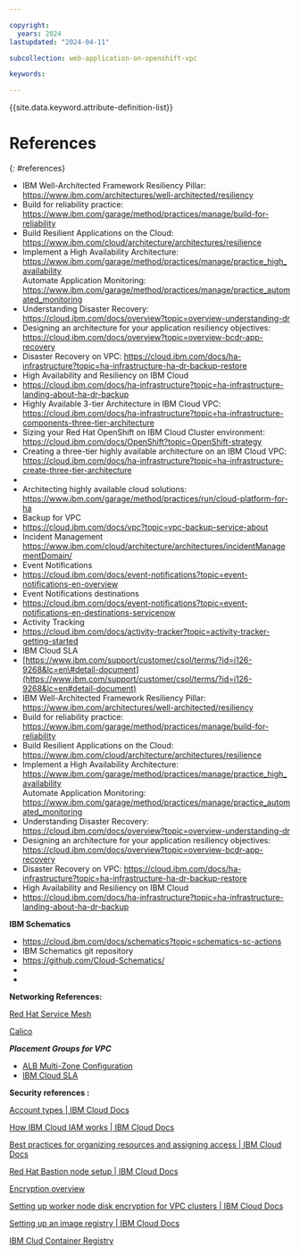 ```yaml
---

copyright:
  years: 2024
lastupdated: "2024-04-11"

subcollection: web-application-on-openshift-vpc

keywords:

---
```


{{site.data.keyword.attribute-definition-list}}

<!-- exapmles of format are below -->
# References
{: #references}


-   IBM Well-Architected Framework Resiliency Pillar: https://www.ibm.com/architectures/well-architected/resiliency
-   Build for reliability practice: https://www.ibm.com/garage/method/practices/manage/build-for-reliability
-   Build Resilient Applications on the Cloud: https://www.ibm.com/cloud/architecture/architectures/resilience
-   Implement a High Availability Architecture: https://www.ibm.com/garage/method/practices/manage/practice_high_availability  
    Automate Application Monitoring: https://www.ibm.com/garage/method/practices/manage/practice_automated_monitoring
-   Understanding Disaster Recovery: https://cloud.ibm.com/docs/overview?topic=overview-understanding-dr
-   Designing an architecture for your application resiliency objectives: https://cloud.ibm.com/docs/overview?topic=overview-bcdr-app-recovery
-   Disaster Recovery on VPC: https://cloud.ibm.com/docs/ha-infrastructure?topic=ha-infrastructure-ha-dr-backup-restore
-   High Availability and Resiliency on IBM Cloud
-   https://cloud.ibm.com/docs/ha-infrastructure?topic=ha-infrastructure-landing-about-ha-dr-backup
-   Highly Available 3-tier Architecture in IBM Cloud VPC: <https://cloud.ibm.com/docs/ha-infrastructure?topic=ha-infrastructure-components-three-tier-architecture>
-   Sizing your Red Hat OpenShift on IBM Cloud Cluster environment: https://cloud.ibm.com/docs/OpenShift?topic=OpenShift-strategy
-   Creating a three-tier highly available architecture on an IBM Cloud VPC: <https://cloud.ibm.com/docs/ha-infrastructure?topic=ha-infrastructure-create-three-tier-architecture>
-   
-   Architecting highly available cloud solutions: <https://www.ibm.com/garage/method/practices/run/cloud-platform-for-ha>
-   Backup for VPC
-   <https://cloud.ibm.com/docs/vpc?topic=vpc-backup-service-about>
-   Incident Management <https://www.ibm.com/cloud/architecture/architectures/incidentManagementDomain/>
-   Event Notifications
-   <https://cloud.ibm.com/docs/event-notifications?topic=event-notifications-en-overview>
-   Event Notifications destinations
-   <https://cloud.ibm.com/docs/event-notifications?topic=event-notifications-en-destinations-servicenow>
-   Activity Tracking
-   <https://cloud.ibm.com/docs/activity-tracker?topic=activity-tracker-getting-started>
-   IBM Cloud SLA
-   [https://www.ibm.com/support/customer/csol/terms/?id=i126-9268&lc=en\#detail-document](https://www.ibm.com/support/customer/csol/terms/?id=i126-9268&lc=en#detail-document)
-   IBM Well-Architected Framework Resiliency Pillar: https://www.ibm.com/architectures/well-architected/resiliency
-   Build for reliability practice: https://www.ibm.com/garage/method/practices/manage/build-for-reliability
-   Build Resilient Applications on the Cloud: https://www.ibm.com/cloud/architecture/architectures/resilience
-   Implement a High Availability Architecture: https://www.ibm.com/garage/method/practices/manage/practice_high_availability  
    Automate Application Monitoring: https://www.ibm.com/garage/method/practices/manage/practice_automated_monitoring
-   Understanding Disaster Recovery: https://cloud.ibm.com/docs/overview?topic=overview-understanding-dr
-   Designing an architecture for your application resiliency objectives: https://cloud.ibm.com/docs/overview?topic=overview-bcdr-app-recovery
-   Disaster Recovery on VPC: https://cloud.ibm.com/docs/ha-infrastructure?topic=ha-infrastructure-ha-dr-backup-restore
-   High Availability and Resiliency on IBM Cloud
-   https://cloud.ibm.com/docs/ha-infrastructure?topic=ha-infrastructure-landing-about-ha-dr-backup

**IBM Schematics**

-   <https://cloud.ibm.com/docs/schematics?topic=schematics-sc-actions>
-   IBM Schematics git repository
-   <https://github.com/Cloud-Schematics/>
-   
-   

**Networking References:**

[Red Hat Service Mesh](https://www.redhat.com/en/technologies/cloud-computing/openshift/what-is-openshift-service-mesh)

[Calico](https://github.com/projectcalico/calico)

***Placement Groups for VPC***
-   [ALB Multi-Zone Configuration](https://cloud.ibm.com/docs/vpc?topic=vpc-load-balancers-about&interface=api#horizontal-scaling)
-   [IBM Cloud SLA](https://www.ibm.com/support/customer/csol/terms/?id=i126-9268&lc=en#detail-document)

**Security references :**

[Account types \| IBM Cloud Docs](https://cloud.ibm.com/docs/account?topic=account-accounts&interface=ui)

[How IBM Cloud IAM works \| IBM Cloud Docs](https://cloud.ibm.com/docs/account?topic=account-iamoverview)

[Best practices for organizing resources and assigning access \| IBM Cloud Docs](https://cloud.ibm.com/docs/account?topic=account-account_setup&interface=ui)

[Red Hat Bastion node setup \| IBM Cloud Docs](https://cloud.ibm.com/docs/vmwaresolutions?topic=vmwaresolutions-openshift-runbook-runbook-bastion-intro)  

[Encryption overview](https://cloud.ibm.com/docs/openshift?topic=openshift-encryption)

[Setting up worker node disk encryption for VPC clusters \| IBM Cloud Docs](https://cloud.ibm.com/docs/openshift?topic=openshift-encryption-vpc-worker-disks)

[Setting up an image registry \| IBM Cloud Docs](https://cloud.ibm.com/docs/openshift?topic=openshift-registry)

[IBM Clud Container Registry](https://cloud.ibm.com/docs/Registry?topic=Registry-getting-started)


